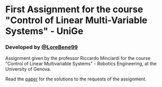 # First Assignment for the course "Control of Linear Multi-Variable Systems" - UniGe
### Developed by  [@LoreBene99](https://github.com/LoreBene99)
Assignment given by the professor Riccardo Minciardi for the course "Control of Linear Multivariable Systems" - Robotics Engineering, at the University of Genova.

Read the [paper](https://github.com/LoreBene99/CLMS_System_Analysis/blob/main/Assignment_LorenzoBenedetti.pdf) for the solutions to the requests of the assignment.

